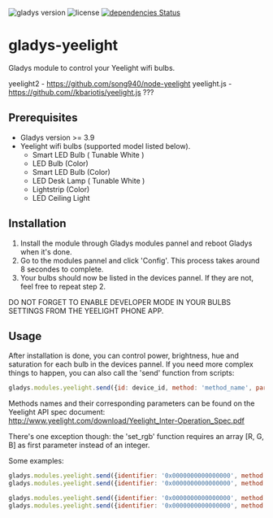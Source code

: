 ![gladys version](https://badgen.net/badge/Gladys/%3E=%203.9/purple)
![license](https://badgen.net/github/license/NicolasD-62/gladys-yeelight)
[![dependencies Status](https://badgen.net/david/dep/NicolasD-62/gladys-yeelight)](https://david-dm.org/NicolasD-62/gladys-yeelight)

# gladys-yeelight
Gladys module to control your Yeelight wifi bulbs.

yeelight2 - https://github.com/song940/node-yeelight
yeelight.js - https://github.com//kbariotis/yeelight.js ???

## Prerequisites

* Gladys version >= 3.9 
* Yeelight wifi bulbs (supported model listed below). 
    * Smart LED Bulb  ( Tunable White ) 
    * LED Bulb (Color) 
    * Smart LED Bulb (Color) 
    * LED Desk Lamp ( Tunable White ) 
    * Lightstrip (Color) 
    * LED Ceiling Light 

## Installation

1. Install the module through Gladys modules pannel and reboot Gladys when it's done. 
2. Go to the modules pannel and click 'Config'. This process takes around 8 secondes to complete. 
3. Your bulbs should now be listed in the devices pannel. If they are not, feel free to repeat step 2. 

DO NOT FORGET TO ENABLE DEVELOPER MODE IN YOUR BULBS SETTINGS FROM THE YEELIGHT PHONE APP. 

## Usage

After installation is done, you can control power, brightness, hue and saturation for each bulb in the devices pannel. 
If you need more complex things to happen, you can also call the 'send' function from scripts: 
```javascript
gladys.modules.yeelight.send({id: device_id, method: 'method_name', params: []});
```
Methods names and their corresponding parameters can be found on the Yeelight API spec document: 
http://www.yeelight.com/download/Yeelight_Inter-Operation_Spec.pdf 

There's one exception though: the 'set_rgb' function requires an array [R, G, B] as first parameter instead of an integer. 

Some examples: 
```javascript
gladys.modules.yeelight.send({identifier: '0x0000000000000000', method: 'toggle'});
gladys.modules.yeelight.send({identifier: '0x0000000000000000', method: 'set_rgb', params: [[32, 0, 255], 'smooth', 1000]});

gladys.modules.yeelight.send({identifier: '0x0000000000000000', method: 'set_power', params: ['on']});
gladys.modules.yeelight.send({identifier: '0x0000000000000000', method: 'set_hsv', params: ['', 47]}); // Keep the current hue and set saturation to 47
```
